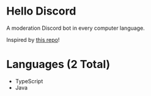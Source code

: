 # Hello Discord

A moderation Discord bot in every computer language.

Inspired by [this repo](https://github.com/leachim6/hello-world)!

# Languages (2 Total)

-   TypeScript
-   Java
